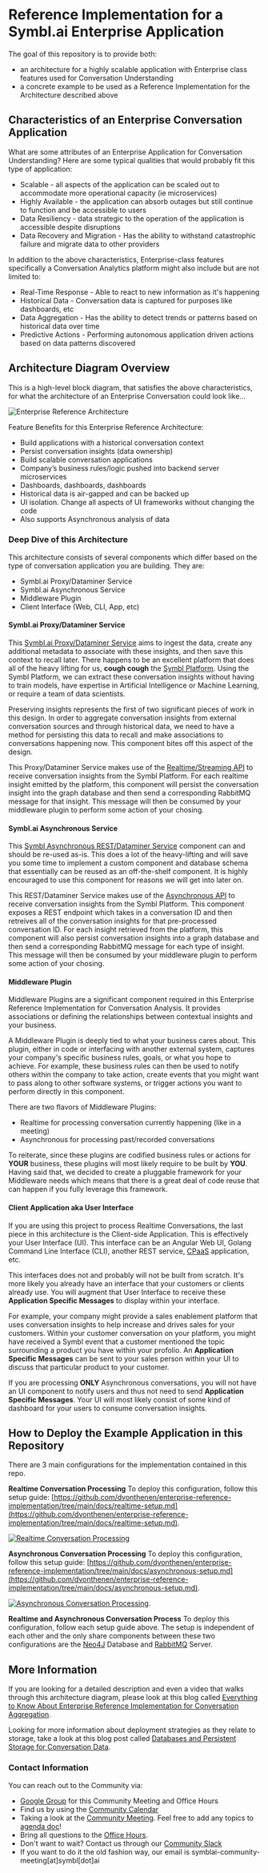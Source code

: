 # Reference Implementation for a Symbl.ai Enterprise Application

The goal of this repository is to provide both:

- an architecture for a highly scalable application with Enterprise class features used for Conversation Understanding
- a concrete example to be used as a Reference Implementation for the Architecture described above

## Characteristics of an Enterprise Conversation Application

What are some attributes of an Enterprise Application for Conversation Understanding? Here are some typical qualities that would probably fit this type of application:

- Scalable - all aspects of the application can be scaled out to accommodate more operational capacity (ie microservices)
- Highly Available - the application can absorb outages but still continue to function and be accessible to users
- Data Resiliency - data strategic to the operation of the application is accessible despite disruptions
- Data Recovery and Migration - Has the ability to withstand catastrophic failure and migrate data to other providers

In addition to the above characteristics, Enterprise-class features specifically a Conversation Analytics platform might also include but are not limited to:

- Real-Time Response - Able to react to new information as it's happening
- Historical Data - Conversation data is captured for purposes like dashboards, etc
- Data Aggregation - Has the ability to detect trends or patterns based on historical data over time
- Predictive Actions - Performing autonomous application driven actions based on data patterns discovered

## Architecture Diagram Overview

This is a high-level block diagram, that satisfies the above characteristics, for what the architecture of an Enterprise Conversation could look like...

![Enterprise Reference Architecture](https://github.com/dvonthenen/enterprise-reference-implementation/blob/main/docs/images/enterprise-architecture.png?raw=true)

Feature Benefits for this Enterprise Reference Architecture:

- Build applications with a historical conversation context
- Persist conversation insights (data ownership)
- Build scalable conversation applications
- Company’s business rules/logic pushed into backend server microservices
- Dashboards, dashboards, dashboards
- Historical data is air-gapped and can be backed up
- UI isolation. Change all aspects of UI frameworks without changing the code
- Also supports Asynchronous analysis of data

### Deep Dive of this Architecture

This architecture consists of several components which differ based on the type of conversation application you are building. They are:

- Symbl.ai Proxy/Dataminer Service
- Symbl.ai Asynchronous Service
- Middleware Plugin
- Client Interface (Web, CLI, App, etc)

#### **Symbl.ai Proxy/Dataminer Service**

This [Symbl.ai Proxy/Dataminer Service](https://github.com/dvonthenen/enterprise-reference-implementation/tree/main/cmd/symbl-proxy-dataminer) aims to ingest the data, create any additional metadata to associate with these insights, and then save this context to recall later. There happens to be an excellent platform that does all of the heavy lifting for us, **cough cough** the [Symbl Platform](https://platform.symbl.ai). Using the Symbl Platform, we can extract these conversation insights without having to train models, have expertise in Artificial Intelligence or Machine Learning, or require a team of data scientists.

Preserving insights represents the first of two significant pieces of work in this design. In order to aggregate conversation insights from external conversation sources and through historical data, we need to have a method for persisting this data to recall and make associations to conversations happening now. This component bites off this aspect of the design.

This Proxy/Dataminer Service makes use of the [Realtime/Streaming API](https://docs.symbl.ai/docs/streaming-api) to receive conversation insights from the Symbl Platform. For each realtime insight emitted by the platform, this component will persist the conversation insight into the graph database and then send a corresponding RabbitMQ message for that insight. This message will then be consumed by your middleware plugin to perform some action of your chosing.

#### **Symbl.ai Asynchronous Service**

This [Symbl Asynchronous REST/Dataminer Service](https://github.com/dvonthenen/enterprise-reference-implementation/tree/main/cmd/symbl-rest-dataminer) component can and should be re-used as-is. This does a lot of the heavy-lifting and will save you some time to implement a custom component and database schema that essentially can be reused as an off-the-shelf component. It is highly encouraged to use this component for reasons we will get into later on.

This REST/Dataminer Service makes use of the [Asynchronous API](https://docs.symbl.ai/docs/async-api) to receive conversation insights from the Symbl Platform. This component exposes a REST endpoint which takes in a conversation ID and then retreives all of the conversation insights for that pre-processed conversation ID. For each insight retrieved from the platform, this component will also persist conversation insights into a graph database and then send a corresponding RabbitMQ message for each type of insight. This message will then be consumed by your middleware plugin to perform some action of your chosing.

#### **Middleware Plugin**

Middleware Plugins are a significant component required in this Enterprise Reference Implementation for Conversation Analysis. It provides associations or defining the relationships between contextual insights and your business.

A Middleware Plugin is deeply tied to what your business cares about. This plugin, either in code or interfacing with another external system, captures your company's specific business rules, goals, or what you hope to achieve. For example, these business rules can then be used to notify others within the company to take action, create events that you might want to pass along to other software systems, or trigger actions you want to perform directly in this component.

There are two flavors of Middleware Plugins:
- Realtime for processing conversation currently happening (like in a meeting)
- Asynchronous for processing past/recorded conversations

To reiterate, since these plugins are codified business rules or actions for **YOUR** business, these plugins will most likely require to be built by **YOU**. Having said that, we decided to create a pluggable framework for your Middleware needs which means that there is a great deal of code reuse that can happen if you fully leverage this framework.

#### **Client Application aka User Interface**

If you are using this project to process Realtime Conversations, the last piece in this architecture is the Client-side Application. This is effectively your User Interface (UI). This interface can be an Angular Web UI, Golang Command Line Interface (CLI), another REST service, [CPaaS](https://www.gartner.com/en/information-technology/glossary/communications-platform-service-cpaas) application, etc.

This interfaces does not and probably will not be built from scratch. It's more likely you already have an interface that your customers or clients already use. You will augment that User Interface to receive these **Application Specific Messages** to display within your interface.

For example, your company might provide a sales enablement platform that uses conversation insights to help increase and drives sales for your customers. Within your customer conversation on your platform, you might have received a Symbl event that a customer mentioned the topic surrounding a product you have within your profolio. An **Application Specific Messages** can be sent to your sales person within your UI to discuss that particular product to your customer.

If you are processing **ONLY** Asynchronous conversations, you will not have an UI component to notify users and thus not need to send **Application Specific Messages**. Your UI will most likely consist of some kind of dashboard for your users to consume conversation insights.

## How to Deploy the Example Application in this Repository

There are 3 main configurations for the implementation contained in this repo.

**Realtime Conversation Processing**
To deploy this configuration, follow this setup guide: [https://github.com/dvonthenen/enterprise-reference-implementation/tree/main/docs/realtime-setup.md](https://github.com/dvonthenen/enterprise-reference-implementation/tree/main/docs/realtime-setup.md).

[![Realtime Conversation Processing](https://github.com/dvonthenen/enterprise-reference-implementation/blob/main/docs/images/enterprise-realtime-architecture.png?raw=true)](https://github.com/dvonthenen/enterprise-reference-implementation/tree/main/docs/realtime-setup.md)

**Asynchronous Conversation Processing**
To deploy this configuration, follow this setup guide: [https://github.com/dvonthenen/enterprise-reference-implementation/tree/main/docs/asynchronous-setup.md](https://github.com/dvonthenen/enterprise-reference-implementation/tree/main/docs/asynchronous-setup.md).

[![Asynchronous Conversation Processing](https://github.com/dvonthenen/enterprise-reference-implementation/blob/main/docs/images/enterprise-asynchronous-architecture.png?raw=true)](https://github.com/dvonthenen/enterprise-reference-implementation/tree/main/docs/asynchronous-setup.md).

**Realtime and Asynchronous Conversation Process**
To deploy this configuration, follow each setup guide above. The setup is independent of each other and the only share components between these two configurations are the [Neo4J](https://neo4j.com/) Database and [RabbitMQ](https://rabbitmq.com/) Server.

## More Information

If you are looking for a detailed description and even a video that walks through this architecture diagram, please look at this blog called [Everything to Know About Enterprise Reference Implementation for Conversation Aggregation](https://symbl.ai/blog/everything-to-know-about-enterprise-reference-implementation-for-conversation-aggregation/).

Looking for more information about deployment strategies as they relate to storage, take a look at this blog post called [Databases and Persistent Storage for Conversation Data](https://symbl.ai/blog/databases-and-persistent-storage-for-conversation-data/).

### Contact Information

You can reach out to the Community via:

- [Google Group][google_group] for this Community Meeting and Office Hours
- Find us by using the [Community Calendar][google_calendar]
- Taking a look at the [Community Meeting][community_meeting]. Feel free to add any topics to [agenda doc][agenda_doc]!
- Bring all questions to the [Office Hours][office_hours].
- Don't want to wait? Contact us through our [Community Slack][slack]
- If you want to do it the old fashion way, our email is symblai-community-meeting\[at\]symbl\[dot\]ai

[google_group]: https://bit.ly/3Cp5c9D
[google_calendar]: https://bit.ly/3jRGEj4
[agenda_doc]: https://bit.ly/3WH4hcO
[community_meeting]: bit.ly/3M13vDg
[office_hours]: bit.ly/3LTbELg
[slack]: https://join.slack.com/t/symbldotai/shared_invite/zt-4sic2s11-D3x496pll8UHSJ89cm78CA
